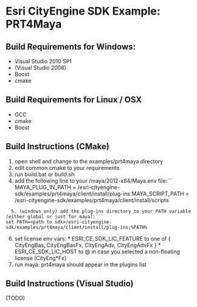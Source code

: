 # Esri CityEngine SDK Example: PRT4Maya 

## Build Requirements for Windows:
- Visual Studio 2010 SP1
- (Visual Studio 2008)
- Boost
- cmake

## Build Requirements for Linux / OSX
- GCC
- cmake
- Boost

## Build Instructions (CMake)
  1. open shell and change to the examples/prt4maya directory
  2. edit common.cmake to your requirements
  3. run build.bat or build.sh
  4. add the following line to your <HOME>/maya/2012-x64/Maya.env file:```
MAYA_PLUG_IN_PATH = <path to sdk>/esri-cityengine-sdk/examples/prt4maya/client/install/plug-ins
MAYA_SCRIPT_PATH  = <path to sdk>/esri-cityengine-sdk/examples/prt4maya/client/install/scripts
```
  5. (windows only) add the plug-ins directory to your PATH variable (either global or just for maya):```
set PATH=<path to sdk>/esri-cityengine-sdk/examples/prt4maya/client/install/plug-ins;%PATH%
```
  6. set license env vars:
    * ESRI_CE_SDK_LIC_FEATURE to one of { CityEngBas, CityEngBasFx, CityEngAdv, CityEngAdvFx }
    * ESRI_CE_SDK_LIC_HOST to <port>@<host> in case you selected a non-floating license (CityEng*Fx)
  7. run maya: prt4maya should appear in the plugins list

## Build Instructions (Visual Studio)
(TODO)